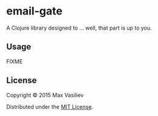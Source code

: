 # email-gate

A Clojure library designed to ... well, that part is up to you.

## Usage

FIXME

## License

Copyright © 2015 Max Vasiliev


Distributed under the [MIT License](http://www.opensource.org/licenses/MIT).
